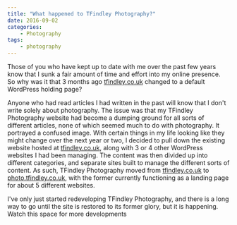 ```yaml
---
title: "What happened to TFindley Photography?"
date: 2016-09-02
categories:
    - Photography
tags:
    - photography
---
```


Those of you who have kept up to date with me over the past few years know that I sunk a fair amount of time and effort into my online presence. So why was it that 3 months ago <a href="https://tfindley.co.uk">tfindley.co.uk</a> changed to a default WordPress holding page?

Anyone who had read articles I had written in the past will know that I don't write solely about photography. The issue was that my TFindley Photography website had become a dumping ground for all sorts of different articles, none of which seemed much to do with photography. It portrayed a confused image. With certain things in my life looking like they might change over the next year or two, I decided to pull down the existing website hosted at [tfindley.co.uk](https://tfindley.co.uk), along with 3 or 4 other WordPress websites I had been managing. The content was then divided up into different categories, and separate sites built to manage the different sorts of content. As such, TFindley Photography moved from [tfindley.co.uk](https://tfindley.co.uk) to [photo.tfindley.co.uk](https://photo.tfindley.co.uk), with the former currently functioning as a landing page for about 5 different websites.

I've only just started redeveloping TFindley Photography, and there is a long way to go until the site is restored to its former glory, but it is happening. Watch this space for more developments